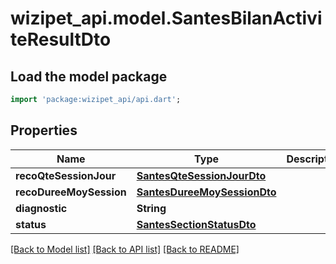 # wizipet_api.model.SantesBilanActiviteResultDto

## Load the model package
```dart
import 'package:wizipet_api/api.dart';
```

## Properties
Name | Type | Description | Notes
------------ | ------------- | ------------- | -------------
**recoQteSessionJour** | [**SantesQteSessionJourDto**](SantesQteSessionJourDto.md) |  | [optional] 
**recoDureeMoySession** | [**SantesDureeMoySessionDto**](SantesDureeMoySessionDto.md) |  | [optional] 
**diagnostic** | **String** |  | [optional] 
**status** | [**SantesSectionStatusDto**](SantesSectionStatusDto.md) |  | [optional] 

[[Back to Model list]](../README.md#documentation-for-models) [[Back to API list]](../README.md#documentation-for-api-endpoints) [[Back to README]](../README.md)



